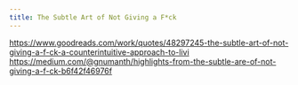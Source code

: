 ```yaml
---
title: The Subtle Art of Not Giving a F*ck
---
```


https://www.goodreads.com/work/quotes/48297245-the-subtle-art-of-not-giving-a-f-ck-a-counterintuitive-approach-to-livi
https://medium.com/@gnumanth/highlights-from-the-subtle-are-of-not-giving-a-f-ck-b6f42f46976f
